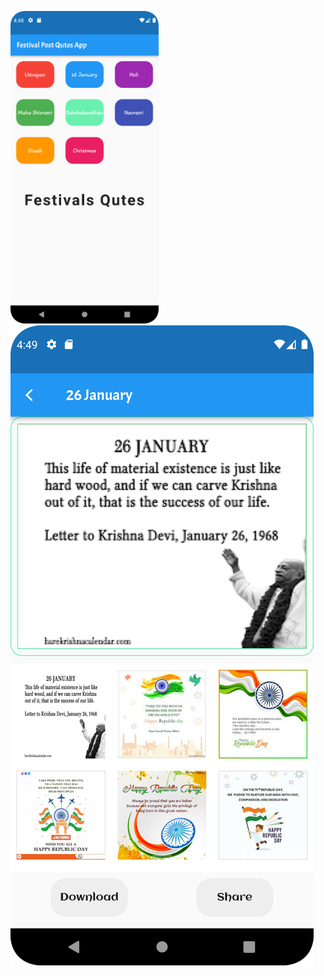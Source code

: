 <p>
  <img src="https://github.com/urvashi6065/FestivalPostApp_Project/blob/main/4.png" height="500"/>
  <img src="https://github.com/urvashi6065/FestivalPostApp_Project/blob/main/5.png" heigth="300"/>
</p>
